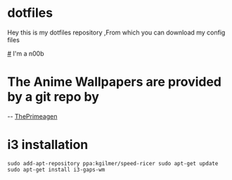  # dotfiles


 Hey this is my dotfiles repository ,From which you can download my config files
 
 [#](#) I'm a n00b
 
# The Anime Wallpapers are provided by a git repo by 

-- [ThePrimeagen](https://github.com/ThePrimeagen/anime)


# i3 installation

`sudo add-apt-repository ppa:kgilmer/speed-ricer
sudo apt-get update
sudo apt-get install i3-gaps-wm`
